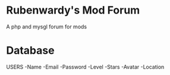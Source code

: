  Rubenwardy's Mod Forum
 ======================
 
 A php and mysgl forum for mods
 
 
 Database
 ========
 
 USERS
 -Name
 -Email
 -Password
 -Level
 -Stars
 -Avatar
 -Location